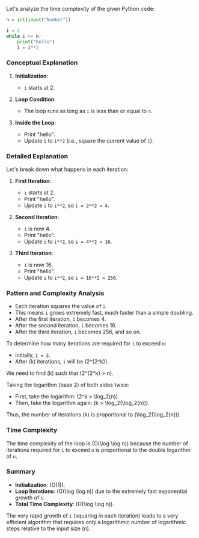 Let's analyze the time complexity of the given Python code:

```python
n = int(input("Number"))

i = 2
while i <= n:
    print("hello")
    i = i**2
```

### Conceptual Explanation

1. **Initialization**:
   - `i` starts at 2.

2. **Loop Condition**:
   - The loop runs as long as `i` is less than or equal to `n`.

3. **Inside the Loop**:
   - Print "hello".
   - Update `i` to `i**2` (i.e., square the current value of `i`).

### Detailed Explanation

Let's break down what happens in each iteration:

1. **First Iteration**:
   - `i` starts at 2.
   - Print "hello".
   - Update `i` to `i**2`, so `i = 2**2 = 4`.

2. **Second Iteration**:
   - `i` is now 4.
   - Print "hello".
   - Update `i` to `i**2`, so `i = 4**2 = 16`.

3. **Third Iteration**:
   - `i` is now 16.
   - Print "hello".
   - Update `i` to `i**2`, so `i = 16**2 = 256`.

### Pattern and Complexity Analysis

- Each iteration squares the value of `i`.
- This means `i` grows extremely fast, much faster than a simple doubling.
- After the first iteration, `i` becomes 4.
- After the second iteration, `i` becomes 16.
- After the third iteration, `i` becomes 256, and so on.

To determine how many iterations are required for `i` to exceed `n`:
- Initially, `i = 2`.
- After \(k\) iterations, `i` will be \(2^{2^k}\).

We need to find \(k\) such that \(2^{2^k} > n\).

Taking the logarithm (base 2) of both sides twice:
- First, take the logarithm: \(2^k > \log_2(n)\).
- Then, take the logarithm again: \(k > \log_2(\log_2(n))\).

Thus, the number of iterations \(k\) is proportional to \(\log_2(\log_2(n))\).

### Time Complexity

The time complexity of the loop is \(O(\log \log n)\) because the number of iterations required for `i` to exceed `n` is proportional to the double logarithm of `n`.

### Summary

- **Initialization**: \(O(1)\).
- **Loop Iterations**: \(O(\log \log n)\) due to the extremely fast exponential growth of `i`.
- **Total Time Complexity**: \(O(\log \log n)\).

The very rapid growth of `i` (squaring in each iteration) leads to a very efficient algorithm that requires only a logarithmic number of logarithmic steps relative to the input size \(n\).